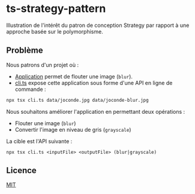# ts-strategy-pattern

Illustration de l'intérêt du patron de conception Strategy par rapport à une approche basée sur le polymorphisme.

## Problème

Nous patrons d'un projet où :

* [Application](./src/Application.ts) permet de flouter une image (`blur`).
* [cli.ts](cli.ts) expose cette application sous forme d'une API en ligne de commande :

```bash
npx tsx cli.ts data/joconde.jpg data/joconde-blur.jpg
```

Nous souhaitons améliorer l'application en permettant deux opérations :

* Flouter une image (`blur`)
* Convertir l'image en niveau de gris (`grayscale`)

La cible est l'API suivante :

```
npx tsx cli.ts <inputFile> <outputFile> (blur|grayscale)
```

## Licence

[MIT](LICENSE)







